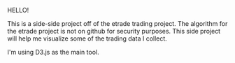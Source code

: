 HELLO!

This is a side-side project off of the etrade trading project. The algorithm for the etrade project is not on github for security purposes. This side project will help me visualize some of the trading data I collect.

I'm using D3.js as the main tool. 
